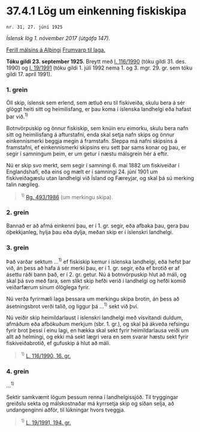 # 37.4.1 Lög um einkenning fiskiskipa

`nr. 31, 27. júní 1925`

_Íslensk lög 1. nóvember 2017 (útgáfa 147)._

[Ferill málsins á Alþingi](https://www.althingi.is/thingstorf/thingmalalistar-eftir-thingum/ferill/?ltg=37&mnr=91)
[Frumvarp til laga.](https://www.althingi.is/altext/37/s/pdf/0149.pdf)

**Tóku gildi 23. september 1925.**
Breytt með
[l. 116/1990](https://althingi.is/altext/stjt/1990.116.html) (tóku gildi 31. des. 1990) og
[l. 19/1991](https://althingi.is/altext/stjt/1991.019.html) (tóku gildi 1. júlí 1992 nema 1. og 3. mgr. 29. gr. sem tóku gildi 17. apríl 1991).

### 1. grein

Öll skip, íslensk sem erlend, sem ætluð eru til fiskiveiða, skulu bera á sér glöggt heiti sitt og heimilisfang, er þau koma í íslenska landhelgi eða hafast þar við.<sup>1)</sup> 

Botnvörpuskip og önnur fiskiskip, sem knúin eru eimorku, skulu bera nafn sitt og heimilisfang á afturstafni, enda skal setja nafn skips og önnur einkennismerki beggja megin á framstafn. Sleppa má nafni skipsins á framstafni, ef einkennismerki skipsins eru sett þar sams konar og þau, er segir í samningum þeim, er um getur í næstu málsgrein hér á eftir.

Nú er skip svo merkt, sem segir í samningi 6. maí 1882 um fiskiveiðar í Englandshafi, eða eins og mælt er í samningi 24. júní 1901 um fiskiveiðagæslu utan landhelgi við Ísland og Færeyjar, og skal þá sú merking talin nægileg.

> <sup>1)</sup> [Rg. 493/1986](https://www.reglugerd.is/reglugerdir/allar/nr/493-1986) (um merkingu skipa).



### 2. grein

Bannað er að afmá einkenni þau, er í 1. gr. segir, eða afbaka þau, gera þau óþekkjanleg, hylja þau eða dylja, meðan skip er í íslenskri landhelgi.

### 3. grein

Það varðar sektum …<sup>1)</sup> ef fiskiskip kemur í íslenska landhelgi, eða hefst þar við, án þess að hafa á sér merki þau, er í 1. gr. segir, eða ef brotið er af ásettu ráði bann það, er í 2. gr. getur. Nú á botnvörpuskip hlut að máli, og skal þá svo með fara, sem slíkt skip hefði verið í landhelgi og hefði komið veiðarfærum sínum ólöglega fyrir.

Nú verða fyrirmæli laga þessara um merkingu skipa brotin, án þess að ásetningsbrot verði talið, og liggur þá …<sup>1)</sup> sekt við því.

Nú veiðir skip heimildarlaust í íslenskri landhelgi með vísvitandi duldum, afmáðum eða afbökuðum merkjum (sbr. 1. gr.), og skal þá ákveða refsingu fyrir brot þessi í einu lagi, en hækka skal sekt fyrir heimildarlausa veiði um allt að helmingi, og ekki má sekt lægri vera en sem svarar hæstu sekt fyrir fiskiveiðabrotið, ef gufuskip á hlut að máli.

> <sup>1)</sup> [L. 116/1990, 16. gr.](https://althingi.is/altext/stjt/1990.116.html)

### 4. grein

…<sup>1)</sup> 

Sektir samkvæmt lögum þessum renna í landhelgissjóð. Til tryggingar greiðslu sekta og málskostnaðar má kyrrsetja skip og síðan selja, að undangenginni aðför, til lúkningar hvors tveggja.

> <sup>1)</sup> [L. 19/1991, 194. gr.](https://althingi.is/altext/stjt/1991.019.html)
